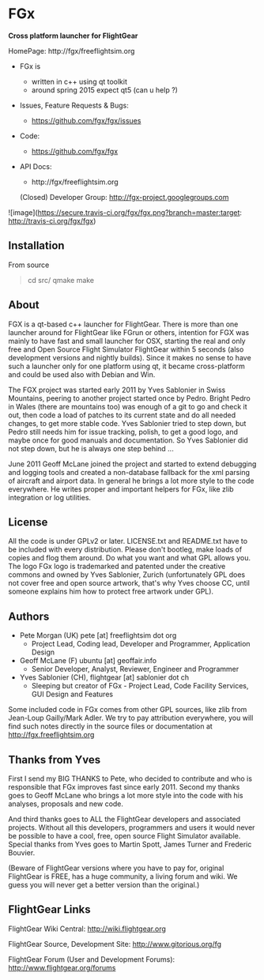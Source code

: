 FGx 
========

**Cross platform launcher for FlightGear**

HomePage: http://fgx/freeflightsim.org 

* FGx is
  * written in c++ using qt toolkit 
  * around spring 2015 expect qt5 (can u help ?)
* Issues, Feature Requests & Bugs: 
  * https://github.com/fgx/fgx/issues
* Code: 
  * https://github.com/fgx/fgx
* API Docs: 
  * http://fgx/freeflightsim.org 


  (Closed) Developer Group:
<http://fgx-project.googlegroups.com>

  
![image](https://secure.travis-ci.org/fgx/fgx.png?branch=master:target: http://travis-ci.org/fgx/fgx)


Installation
--------------------------
From source
  > cd src/
  > qmake
  > make

About
--------------------------
FGX is a qt-based c++ launcher for FlightGear. There is more than one launcher around for FlightGear like FGrun or others, intention for FGX was mainly to have fast and small launcher for OSX, starting the real and only free and Open Source Flight Simulator FlightGear within 5 seconds (also development versions and nightly builds). Since it makes no sense to have such a launcher only for one platform using qt, it became cross-platform and could be used also with Debian and Win.

The FGX project was started early 2011 by Yves Sablonier in Swiss Mountains, peering to another project started once by Pedro. Bright Pedro in Wales (there are mountains too) was enough of a git to go and check it out, then code a load of patches to its current state and do all needed changes, to get more stable code. Yves Sablonier tried to step down, but Pedro still needs him for issue tracking, polish, to get a good logo, and maybe once for good manuals and documentation. So Yves Sablonier did not step down, but he is always one step behind ...

June 2011 Geoff McLane joined the project and started to extend debugging and logging tools and created a non-database fallback for the xml parsing of aircraft and airport data. In general he brings a lot more style to the code everywhere. He writes proper and important helpers for FGx, like zlib integration or log utilities.

License
------------------------
All the code is under GPLv2 or later. LICENSE.txt and README.txt have to be included with every distribution. Please don't bootleg, make loads of copies and flog them around. Do what you want and what GPL allows you. The logo FGx logo is trademarked and patented under the creative commons and owned by Yves Sablonier, Zurich (unfortunately GPL does not cover free and open source artwork, that's why Yves choose CC, until someone explains him how to protect free artwork under GPL).

Authors
-----------------------
* Pete Morgan (UK) pete [at] freeflightsim dot org
   * Project Lead, Coding lead, Developer and Programmer, Application Design
* Geoff McLane (F) ubuntu [at] geoffair.info
   * Senior Developer, Analyst, Reviewer, Engineer and Programmer
* Yves Sablonier (CH), flightgear [at] sablonier dot ch
   * Sleeping but creator of FGx -  Project Lead, Code Facility Services, GUI Design and Features
   
Some included code in FGx comes from other GPL sources, like zlib from Jean-Loup Gailly/Mark Adler. We try to pay attribution everywhere, you will find such notes directly in the source files or documentation at http://fgx.freeflightsim.org

Thanks from Yves
-------------------------------
First I send my BIG THANKS to Pete, who decided to contribute and who is responsible that FGx improves fast since early 2011. Second my thanks goes to Geoff McLane who brings a lot more style into the code with his analyses, proposals and new code.

And third thanks goes to ALL the FlightGear developers and associated projects. 
Without all this developers, programmers and users it would never be possible 
to have a cool, free, open source Flight Simulator available. 
Special thanks from Yves goes to Martin Spott, James Turner and Frederic Bouvier. 

(Beware of FlightGear versions where you have to pay for, original FlightGear is FREE, has a huge community, 
a living forum and wiki. We guess you will never get a better version than the original.)


FlightGear Links
-----------------------------------
FlightGear Wiki Central:
<http://wiki.flightgear.org>

FlightGear Source, Development Site: 
<http://www.gitorious.org/fg>

FlightGear Forum (User and Development Forums):
<http://www.flightgear.org/forums>


